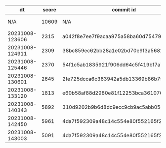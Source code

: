 |dt|score|commit id|change log|
|--|--|--|--|
|N/A|10609|N/A|予選突破ライン (「俺達の戦いはこれまでだ」) https://isucon.net/archives/56021246.html|
|20231008-123606|2315|a042f8e7ee7f9acaa975a58ba60d75479f4d2d66|initial score|
|20231008-124911|2309|38bc859ec62bb28a1e02bd70e9f3a5682e23f6bf|initial score|
|20231008-125446|2370|54f1c5ab1835921f906dd64c5f419bf7a776c495|initial score|
|20231008-130601|2645|2fe725dcca6c363942a5db13369b86b7f0ddf049|initial score|
|20231008-133120|1813|e60b58af88d2980e81f12253bca361076b4f65c6|alp pattern|
|20231008-140343|5892|310d9202b9b6d8dc9ecc9cb9ac5abb05e507c003|mysql server3|
|20231008-142450|5961|4da7f592309a48c14c554e80f552165f24013937|nginx-loadbalance|
|20231008-143003|5091|4da7f592309a48c14c554e80f552165f24013937|nginx-loadbalance|
